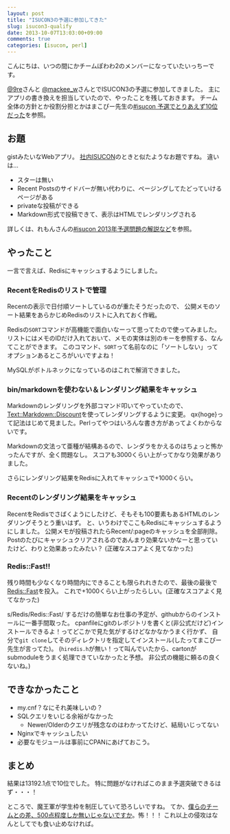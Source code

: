 ```yaml
---
layout: post
title: "ISUCON3の予選に参加してきた"
slug: isucon3-qualify
date: 2013-10-07T13:03:00+09:00
comments: true
categories: [isucon, perl]
---
```


こんにちは、いつの間にかチームぽわわ2のメンバーになっていたいっちーです。

[@9re](https://twitter.com/9re)さんと
[@mackee_w](https://twitter.com/mackee_w)さんとでISUCON3の予選に参加してきました。
主にアプリの書き換えを担当していたので、やったことを残しておきます。
チーム全体の方針とか役割分担とかはまこぴー先生の[#isucon 予選でとりあえず10位だった](http://mackee.hatenablog.com/entry/2013/10/06/230412)を参照。

<!-- More -->

## お題

gistみたいなWebアプリ。
[社内ISUCON](http://shogo82148.github.io/blog/2013/04/13/isucon/)のときと似たようなお題ですね。
違いは...

* スターは無い
* Recent Postsのサイドバーが無い代わりに、ページングしてたどっていけるページがある
* privateな投稿ができる
* Markdown形式で投稿できて、表示はHTMLでレンダリングされる

詳しくは、れもんさんの[#isucon 2013年予選問題の解説など](http://isucon.net/archives/32853582.html)を参照。


## やったこと

一言で言えば、Redisにキャッシュするようにしました。


### RecentをRedisのリストで管理

Recentの表示で日付順ソートしているのが重たそうだったので、
公開メモのソート結果をあらかじめRedisのリストに入れておく作戦。

Redisの`SORT`コマンドが高機能で面白いなーって思ってたので使ってみました。
リストにはメモのIDだけ入れておいて、メモの実体は別のキーを参照する、なんてことができます。
このコマンド、`SORT`って名前なのに「ソートしない」ってオプションあるところがいいですよね！

MySQLがボトルネックになっているのはこれで解消できました。


### bin/markdownを使わない＆レンダリング結果をキャッシュ

Markdownのレンダリングを外部コマンド叩いてやっていたので、
[Text::Markdown::Discount](https://metacpan.org/module/Text::Markdown::Discount)を使ってレンダリングするように変更。
qx{hoge}って記法はじめて見ました。Perlってやつはいろんな書き方があってよくわからないです。

Markdownの文法って亜種が結構あるので、レンダラをかえるのはちょっと怖かったんですが、全く問題なし。
スコアも3000くらい上がってかなり効果がありました。

さらにレンダリング結果をRedisに入れてキャッシュで+1000くらい。


### Recentのレンダリング結果をキャッシュ

RecentをRedisでさばくようにしたけど、そもそも100要素もあるHTMLのレンダリングそうとう重いはず。
と、いうわけでここもRedisにキャッシュするようにしました。
公開メモが投稿されたらRecent/:pageのキャッシュを全部削除。
Postのたびにキャッシュクリアされるのであんまり効果ないかなーと思っていたけど、わりと効果あったみたい？
(正確なスコアよく見てなかった)


### Redis::Fast!!

残り時間も少なくなり時間内にできることも限られれきたので、最後の最後で[Redis::Fast](https://github.com/shogo82148/Redis-Fast)を投入。
これで+1000くらい上がったらしい。(正確なスコアよく見てなかった)

s/Redis/Redis::Fast/ するだけの簡単なお仕事の予定が、githubからのインストールに一番手間取った。
cpanfileにgitのレポジトリを書くと(非公式だけど)インストールできるよ！ってどこかで見た気がするけどなかなかうまく行かず、
自分で`git clone`してそのディレクトリを指定してインストール(したってまこぴー先生が言ってた)。
(`hiredis.h`が無い！って叫んでいたから、cartonがsubmoduleをうまく処理できていなかったと予想。
非公式の機能に頼るの良くないね。)


## できなかったこと

* my.cnf？なにそれ美味しいの？
* SQLクエリをいじる余裕がなかった
  * Newer/Olderのクエリが残念なのはわかってたけど、結局いじってない
* Nginxでキャッシュしたい
* 必要なモジュールは事前にCPANにあげておこう。

## まとめ

結果は13192.1点で10位でした。
特に問題がなければこのまま予選突破できるはず・・・！

ところで、魔王軍が学生枠を制圧していて恐ろしいですね。
てか、[僕らのチームとの差、500点程度しか無いじゃないですか](http://shiro-goma.hatenablog.com/entry/2013/10/07/202913)。怖！！！
これ以上の侵攻はなんとしてでも食い止めなければ。
